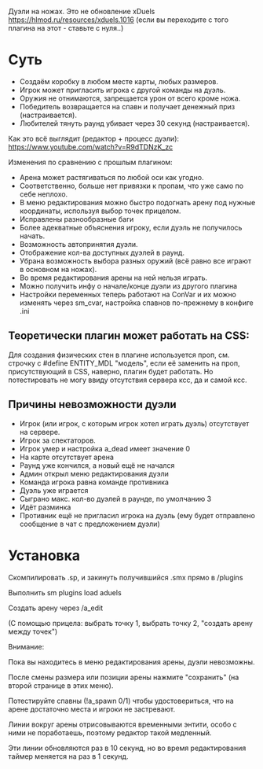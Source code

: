 Дуэли на ножах. Это не обновление xDuels https://hlmod.ru/resources/xduels.1016
(если вы переходите с того плагина на этот - ставьте с нуля..)

# Суть

* Создаём коробку в любом месте карты, любых размеров.
* Игрок может пригласить игрока с другой команды на дуэль.
* Оружия не отнимаются, запрещается урон от всего кроме ножа.
* Победитель возвращается на спавн и получает денежный приз (настраивается).
* Любителей тянуть раунд убивает через 30 секунд (настраивается).

Как это всё выглядит (редактор + процесс дуэли):
https://www.youtube.com/watch?v=R9dTDNzK_zc

Изменения по сравнению с прошлым плагином:

* Арена может растягиваться по любой оси как угодно.
* Соответственно, больше нет привязки к пропам, что уже само по себе неплохо.
* В меню редактирования можно быстро подогнать арену под нужные координаты, используя выбор точек прицелом.
* Исправлены разнообразные баги
* Более адекватные объяснения игроку, если дуэль не получилось начать.
* Возможность автопринятия дуэли.
* Отображение кол-ва доступных дуэлей в раунд.
* Убрана возможность выбора разных оружий (всё равно все играют в основном на ножах).
* Во время редактирования арены на ней нельзя играть.
* Можно получить инфу о начале/конце дуэли из другого плагина
* Настройки переменных теперь работают на ConVar и их можно изменять через sm_cvar, настройка спавнов по-прежнему в конфиге .ini

## Теоретически плагин может работать на CSS:

Для создания физических стен в плагине используется проп, см. строчку с #define ENTITY_MDL "модель", если её заменить на проп, присутствующий в CSS, наверно, плагин будет работать. Но потестировать не могу ввиду отсутствия сервера ксс, да и самой ксс.

## Причины невозможности дуэли

* Игрок (или игрок, с которым игрок хотел играть дуэль) отсутствует на сервере.
* Игрок за спектаторов.
* Игрок умер и настройка a_dead имеет значение 0
* На карте отсутствует арена
* Раунд уже кончился, а новый ещё не начался
* Админ открыл меню редактирования дуэли
* Команда игрока равна команде противника
* Дуэль уже играется
* Сыграно макс. кол-во дуэлей в раунде, по умолчанию 3
* Идёт разминка
* Противник ещё не пригласил игрока на дуэль (ему будет отправлено сообщение в чат с предложением дуэли)

# Установка

Скомпилировать .sp, и закинуть получившийся .smx прямо в /plugins

Выполнить sm plugins load aduels

Создать арену через /a_edit

(С помощью прицела: выбрать точку 1, выбрать точку 2, "создать арену между точек")


Внимание:

Пока вы находитесь в меню редактирования арены, дуэли невозможны.

После смены размера или позиции арены нажмите "сохранить" (на второй странице в этих меню).

Потестируйте спавны (!a_spawn 0/1) чтобы удостовериться, что на арене достаточно места и игроки не застревают.

Линии вокруг арены отрисовываются временными энтити, особо с ними не поработаешь, поэтому редактор такой медленный.

Эти линии обновляются раз в 10 секунд, но во время редактирования таймер меняется на раз в 1 секунд.
